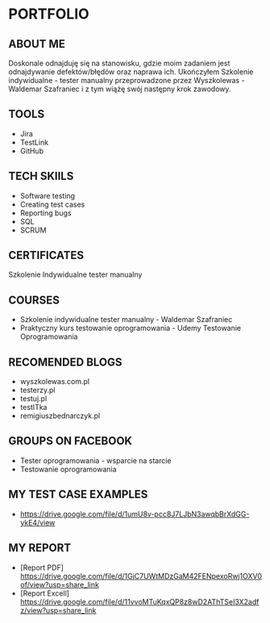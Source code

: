 # PORTFOLIO
## ABOUT ME
Doskonale odnajduję się na stanowisku, gdzie moim zadaniem jest odnajdywanie defektów/błędów oraz naprawa ich. Ukończyłem Szkolenie indywidualne - tester manualny przeprowadzone przez Wyszkolewas - Waldemar Szafraniec i z tym wiążę swój następny krok zawodowy. 
## TOOLS
* Jira
* TestLink
* GitHub
## TECH SKIILS
* Software testing
* Creating test cases
* Reporting bugs
* SQL
* SCRUM
## CERTIFICATES
Szkolenie Indywidualne tester manualny 
## COURSES
* Szkolenie indywidualne tester manualny - Waldemar Szafraniec
* Praktyczny kurs testowanie oprogramowania - Udemy Testowanie Oprogramowania
## RECOMENDED BLOGS
* wyszkolewas.com.pl
* testerzy.pl
* testuj.pl
* testITka
* remigiuszbednarczyk.pl
## GROUPS ON FACEBOOK
* Tester oprogramowania - wsparcie na starcie
* Testowanie oprogramowania
## MY TEST CASE EXAMPLES
* https://drive.google.com/file/d/1umU8v-pcc8J7LJbN3awqbBrXdGG-ykE4/view
## MY REPORT  
* [Report PDF]  https://drive.google.com/file/d/1GjC7UWtMDzGaM42FENpexoRwj1OXV0of/view?usp=share_link
* [Report Excell] https://drive.google.com/file/d/11vvoMTuKqxQP8z8wD2AThTSeI3X2adfz/view?usp=share_link
